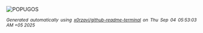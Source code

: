 <div align="justify">
<picture>
    <source media="(prefers-color-scheme: dark)" srcset="https://i.ibb.co/8nmJPZcN/output-gif.gif">
    <source media="(prefers-color-scheme: light)" srcset="https://i.ibb.co/8nmJPZcN/output-gif.gif">
    <img alt="POPUGOS" src="https://i.ibb.co/8nmJPZcN/output-gif.gif">
</picture>

<sub><i>Generated automatically using [x0rzavi/github-readme-terminal](https://github.com/x0rzavi/github-readme-terminal) on Thu Sep 04 05:53:03 AM +05 2025</i></sub>
</div>